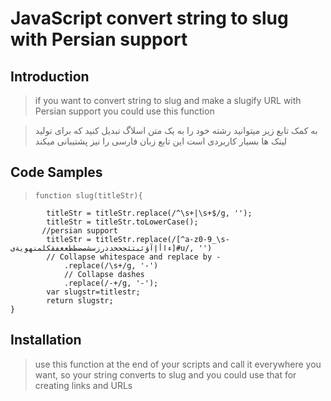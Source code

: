 # JavaScript convert string to slug with Persian support

## Introduction

> if you want to convert string to slug and make a slugify URL with Persian support you could use this function

> به کمک تابع زیر میتوانید رشته خود را به یک متن اسلاگ تبدیل کنید که برای تولید لینک ها بسیار کاربردی است این تابع زبان فارسی را نیز پشتیبانی میکند

## Code Samples

>     function slug(titleStr){
            titleStr = titleStr.replace(/^\s+|\s+$/g, '');
            titleStr = titleStr.toLowerCase();
           //persian support
            titleStr = titleStr.replace(/[^a-z0-9_\s-ءاأإآؤئبتثجحخدذرزسشصضطظعغفقكلمنهويةى]#u/, '') 
            // Collapse whitespace and replace by -
                .replace(/\s+/g, '-')
                // Collapse dashes
                .replace(/-+/g, '-');
            var slugstr=titlestr;
            return slugstr;       
    }

## Installation

> use this function at the end of your scripts and call it everywhere you want, so your string converts to slug and you could use that for creating links and URLs
